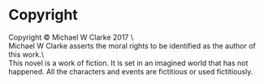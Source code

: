 
# Copyright

Copyright © Michael W Clarke 2017 \ 
\
Michael W Clarke asserts the moral rights to be identified as the author of this work.\ 
\
This novel is a work of fiction. It is set in an imagined world that has not happened. All the characters and events are fictitious or used fictitiously.